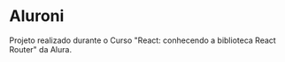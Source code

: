 # Aluroni

Projeto realizado durante o Curso "React: conhecendo a biblioteca React Router" da Alura.
